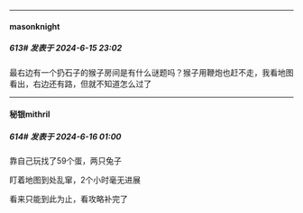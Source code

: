 ﻿
*****

####  masonknight  
##### 613#       发表于 2024-6-15 23:02

最右边有一个扔石子的猴子房间是有什么谜题吗？猴子用鞭炮也赶不走，我看地图看出，右边还有路，但就不知道怎么过了


*****

####  秘银mithril  
##### 614#       发表于 2024-6-16 01:00

靠自己玩找了59个蛋，两只兔子

盯着地图到处乱窜，2个小时毫无进展

看来只能到此为止，看攻略补完了

